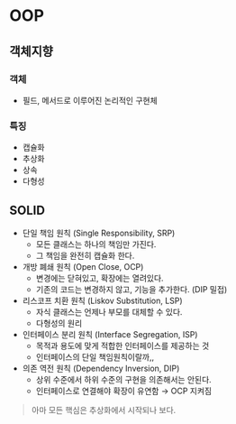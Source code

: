 # OOP

## 객체지향

### 객체
- 필드, 메서드로 이루어진 논리적인 구현체

### 특징
- 캡슐화
- 추상화
- 상속
- 다형성

## SOLID

- 단일 책임 원칙 (Single Responsibility, SRP)
  - 모든 클래스는 하나의 책임만 가진다.
  - 그 책임을 완전히 캡슐화 한다.
- 개방 폐쇄 원칙 (Open Close, OCP)
  - 변경에는 닫혀있고, 확장에는 열려있다.
  - 기존의 코드는 변경하지 않고, 기능을 추가한다. (DIP 밀접)
- 리스코프 치환 원칙 (Liskov Substitution, LSP)
  - 자식 클래스는 언제나 부모를 대체할 수 있다.
  - 다형성의 원리
- 인터페이스 분리 원칙 (Interface Segregation, ISP)
  - 목적과 용도에 맞게 적합한 인터페이스를 제공하는 것
  - 인터페이스의 단일 책임원칙이랄까,,
- 의존 역전 원칙 (Dependency Inversion, DIP)
  - 상위 수준에서 하위 수준의 구현을 의존해서는 안된다.
  - 인터페이스로 연결해야 확장이 유연함 → OCP 지켜짐

> 아마 모든 핵심은 추상화에서 시작되나 보다.
